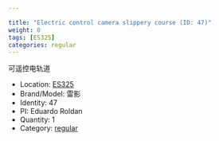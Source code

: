```yaml
---

title: "Electric control camera slippery course (ID: 47)"
weight: 0
tags: [ES325]
categories: regular
---
```


可遥控电轨道

<!--more-->



- Location: [ES325](../../tags/es325)
- Brand/Model: 雷影
- Identity: 47
- PI: Eduardo Roldan
- Quantity: 1
- Category: [regular](../../categories/regular)






